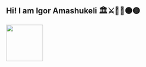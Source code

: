 ## Hi! I am Igor Amashukeli 🏛️⚔️📜🏺⚫🟡


<img src="https://media1.tenor.com/m/mie1MADIwxMAAAAd/spqr-rome.gif" width="100" height="auto">

<!--
**IgorAmashukeli/IgorAmashukeli** is a ✨ _special_ ✨ repository because its `README.md` (this file) appears on your GitHub profile.

Here are some ideas to get you started:

- 🔭 I’m currently working on ...
- 🌱 I’m currently learning ...
- 👯 I’m looking to collaborate on ...
- 🤔 I’m looking for help with ...
- 💬 Ask me about ...
- 📫 How to reach me: ...
- 😄 Pronouns: ...
- ⚡ Fun fact: ...
-->



